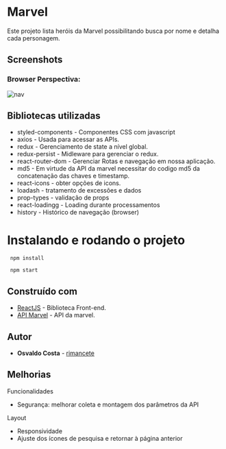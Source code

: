 
# Marvel

Este projeto lista heróis da Marvel possibilitando busca por nome e detalha cada personagem.

## Screenshots

### Browser Perspectiva:
![nav](./docs/nav.gif)

## Bibliotecas utilizadas

- styled-components - Componentes CSS com javascript
- axios - Usada para acessar as APIs.
- redux - Gerenciamento de state a nível global.
- redux-persist - Midleware para gerenciar o redux.
- react-router-dom - Gerenciar Rotas e navegação em nossa aplicação.
- md5 - Em virtude da API da marvel necessitar do codigo md5 da concatenação das chaves e timestamp.
- react-icons - obter opções de icons.
- loadash - tratamento de excessões e dados
- prop-types - validação de props
- react-loadingg - Loading durante processamentos
- history - Histórico de navegação (browser)

# Instalando e rodando o projeto

```
 npm install
```

```
 npm start
```
## Construído com

- [ReactJS](https://pt-br.reactjs.org/) - Biblioteca Front-end.
- [API Marvel](https://developer.marvel.com/docs) - API da marvel.

## Autor

- **Osvaldo Costa** - [rimancete](https://github.com/rimancete)

## Melhorias
Funcionalidades
- Segurança: melhorar coleta e montagem dos parâmetros da API

Layout
- Responsividade
- Ajuste dos ícones de pesquisa e retornar à página anterior
